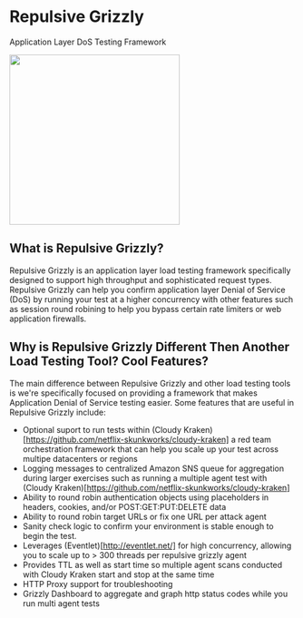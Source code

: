 # Repulsive Grizzly
Application Layer DoS Testing Framework

<img src="http://i.imgur.com/ELSsnaw.jpg" width="300">

## What is Repulsive Grizzly?
Repulsive Grizzly is an application layer load testing framework specifically designed to support high throughput and sophisticated request types.  Repulsive Grizzly can help you confirm application layer Denial of Service (DoS) by running your test at a higher concurrency with other features such as session round robining to help you bypass certain rate limiters or web application firewalls.  

## Why is Repulsive Grizzly Different Then Another Load Testing Tool? Cool Features?  
The main difference between Repulsive Grizzly and other load testing tools is we're specifically focused on providing a framework that makes Application Denial of Service testing easier.  Some features that are useful in Repulsive Grizzly include:
* Optional suport to run tests within (Cloudy Kraken)[https://github.com/netflix-skunkworks/cloudy-kraken] a red team orchestration framework that can help you scale up your test across multipe datacenters or regions
* Logging messages to centralized Amazon SNS queue for aggregation during larger exercises such as running a multiple agent test with (Cloudy Kraken)[https://github.com/netflix-skunkworks/cloudy-kraken]
* Ability to round robin authentication objects using placeholders in headers, cookies, and/or POST:GET:PUT:DELETE data
* Ability to round robin target URLs or fix one URL per attack agent
* Sanity check logic to confirm your environment is stable enough to begin the test. 
* Leverages (Eventlet)[http://eventlet.net/] for high concurrency, allowing you to scale up to > 300 threads per repulsive grizzly agent
* Provides TTL as well as start time so multiple agent scans conducted with Cloudy Kraken start and stop at the same time
* HTTP Proxy support for troubleshooting
* Grizzly Dashboard to aggregate and graph http status codes while you run multi agent tests



